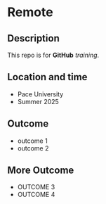 # Remote

## Description

This repo is for **GitHub** *training*.

## Location and time

* Pace University
* Summer 2025


## Outcome 
* outcome 1
* outcome 2

## More Outcome

* OUTCOME 3
* OUTCOME 4